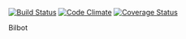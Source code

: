 [![Build
Status](https://travis-ci.org/HackBil/bilbot.svg?branch=master)](https://travis-ci.org/HackBil/bilbot)
[![Code Climate](
https://codeclimate.com/github/HackBil/bilbot.png)](https://codeclimate.com/github/HackBil/bilbot)
[![Coverage
Status](https://coveralls.io/repos/HackBil/bilboard/badge.png)](https://coveralls.io/r/HackBil/bilboard)

Bilbot
